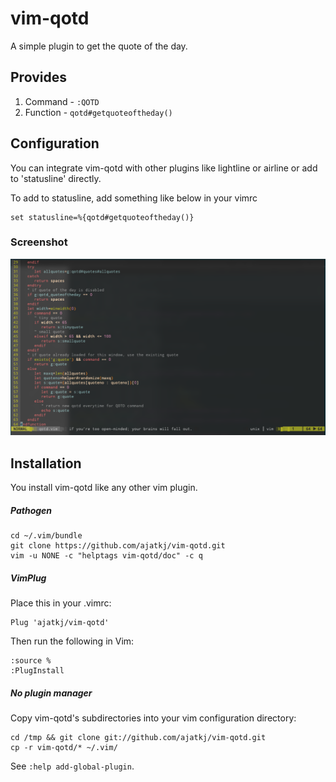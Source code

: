 # vim-qotd
A simple plugin to get the quote of the day.

## Provides

1. Command - `:QOTD`
1. Function - `qotd#getquoteoftheday()`

## Configuration
You can integrate vim-qotd with other plugins like lightline or airline or add to 'statusline' directly.

To add to statusline, add something like below in your vimrc
```viml
set statusline=%{qotd#getquoteoftheday()}
```

### Screenshot

![screenshot](screenshots/qotd-screenshot.png)


## Installation

You install vim-qotd like any other vim plugin.

##### Pathogen

```
cd ~/.vim/bundle
git clone https://github.com/ajatkj/vim-qotd.git
vim -u NONE -c "helptags vim-qotd/doc" -c q
```

##### VimPlug

Place this in your .vimrc:

```viml
Plug 'ajatkj/vim-qotd'
```

Then run the following in Vim:

```
:source %
:PlugInstall
```

##### No plugin manager

Copy vim-qotd's subdirectories into your vim configuration directory:

```
cd /tmp && git clone git://github.com/ajatkj/vim-qotd.git
cp -r vim-qotd/* ~/.vim/
```

See `:help add-global-plugin`.
